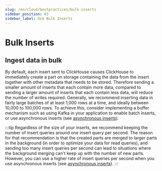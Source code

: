 ```yaml
---
slug: /en/cloud/bestpractices/bulk-inserts
sidebar_position: 63
sidebar_label: Use Bulk Inserts
---
```


# Bulk Inserts

## Ingest data in bulk
By default, each insert sent to ClickHouse causes ClickHouse to immediately create a part on storage containing the data from the insert together with other metadata that needs to be stored.
Therefore sending a smaller amount of inserts that each contain more data, compared to sending a larger amount of inserts that each contain less data, will reduce the number of writes required. Generally, we recommend inserting data in fairly large batches of at least 1,000 rows at a time, and ideally between 10,000 to 100,000 rows. To achieve this, consider implementing a buffer mechanism such as using Kafka in your application to enable batch inserts, or use asynchronous inserts (see [asynchronous inserts](/docs/en/cloud/bestpractices/asyncinserts.md)).

:::tip
Regardless of the size of your inserts, we recommend keeping the number of insert queries around one insert query per second.
The reason for that recommendation is that the created parts are merged to larger parts in the background (in order to optimize your data for read queries), and sending too many insert queries per second can lead to situations where the background merging can't keep up with the number of new parts.
However, you can use a higher rate of insert queries per second when you use asynchronous inserts (see [asynchronous inserts](/docs/en/cloud/bestpractices/asyncinserts.md)).
:::
